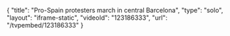 {
    "title": "Pro-Spain protesters march in central Barcelona",
    "type": "solo",
    "layout": "iframe-static",
    "videoId": "123186333",
    "url": "\/tvpembed\/123186333"
}